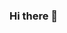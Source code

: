 ### Hi there 👋

<!--
**AldiMegantaraA/AldiMegantaraA** is a ✨ _special_ ✨ repository because its `README.md` (this file) appears on your GitHub profile.

Here are some ideas to get you started:
- 🌱 I’m currently learning Fullstack Engineering
-->
